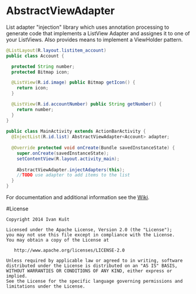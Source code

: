 AbstractViewAdapter
===================

List adapter "injection" library which uses annotation processing to generate code that implements a ListView Adapter and assignes it to one of your ListViews. Also provides means to implement a ViewHolder pattern. 

```java
@ListLayout(R.layout.listitem_account)
public class Account {

  protected String number;
  protected Bitmap icon;

  @ListView(R.id.image) public Bitmap getIcon() {
    return icon;
  }

  @ListView(R.id.accountNumber) public String getNumber() {
    return number;
  }
}
    
public class MainActivity extends ActionBarActivity {
  @InjectList(R.id.list) AbstractViewAdapter<Account> adapter;
            
  @Override protected void onCreate(Bundle savedInstanceState) {
    super.onCreate(savedInstanceState);
    setContentView(R.layout.activity_main);
                        
    AbstractViewAdapter.injectAdapters(this);
    //TODO use adapter to add items to the list
  }
}  
```
	
For documentation and additional information see the [Wiki][1].

#License

```
Copyright 2014 Ivan Kušt

Licensed under the Apache License, Version 2.0 (the "License");
you may not use this file except in compliance with the License.
You may obtain a copy of the License at

   http://www.apache.org/licenses/LICENSE-2.0

Unless required by applicable law or agreed to in writing, software
distributed under the License is distributed on an "AS IS" BASIS,
WITHOUT WARRANTIES OR CONDITIONS OF ANY KIND, either express or implied.
See the License for the specific language governing permissions and
limitations under the License.
```

[1]: https://github.com/ikust/AbstractViewAdapter/wiki
